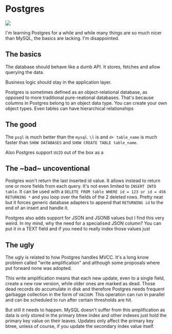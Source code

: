 <!-- tags: databases -->
<!-- title: Databases -->

# Postgres

<!-- START TAGS -->
[<img src="https://img.shields.io/badge/Tag-databases-brightgreen">](/tags/databases)
<!-- END TAGS -->

I'm learning Postgres for a while and while many things are so much
nicer than MySQL, the basics are lacking. I'm disappointed.


## The basics

The database should behave like a dumb API. It stores, fetches and
allow querying the data.

Business logic should stay in the application layer.

Postgres is sometimes defined as an object-relational database, as
opposed to more traditional pure-reational databases. That's because
columns in Postgres belong to an object data type. You can create your
own object types. Even tables can have hierarchical relationships


## The good

The `psql` is much better than the `mysql`. `\l` is and `d+ table_name`
is much faster than `SHOW DATABASES` and `SHOW CREATE TABLE table_name`.

Also Postgres support `UUID` out of the box as a


## The ~bad~ uncoventional

Postgres won't return the last inserted id value. It allows instead to
return one or more fields from each query. It's not even limited to
`INSERT INTO table`. It can be used with a
`DELETE FROM table WHERE id = 123 or id = 456 RETURNING *` and you
loop over the fields of the 2 deleted rows. Pretty neat but it forces
generic database adapters to append that `RETURNING id` to the end of
an insert and handle it.

Postgres also adds support for JSON and JSONB values but I find this
very weird. In my mind, why the need for a specialised JSON column?
You can put it in a TEXT field and if you need to really index those
values just 


## The ugly

The ugly is related to how Postgres handles MVCC. It's a long know
problem called "write amplification" and although some proposals where
put forward none was adopted.

This write amplification means that each new update, even to a single
field, create a new row version, while older ones are marked as dead.
Those dead records do accumulate in disk and therefore Postgres needs
frequent garbagge collection in the form of `VACUUM`. This operation
can run in parallel and can be scheduled to run after certain
thresholds are hit.

But still it needs to happen. MySQL doesn't suffer from this
amplification as data is only stored in the primary btree index and
other indexes just hold the primary key value on their leaves. Updates
only affect the primary key btree, unless of course, if you update the
secondary index value itself.



<!-- START FOOTER -->
 &nbsp;

<script src="https://www.gstatic.com/firebasejs/8.10.0/firebase-app.js"></script>
<script src="https://www.gstatic.com/firebasejs/8.10.0/firebase-database.js"></script>
<script src="https://jpedro.github.io/js/v1/data.js"></script>
<script src="https://jpedro.github.io/js/v1/comments.js"></script>
<script defer="">Comments.mount(document.body.children[0]);</script>
<!-- END FOOTER -->
